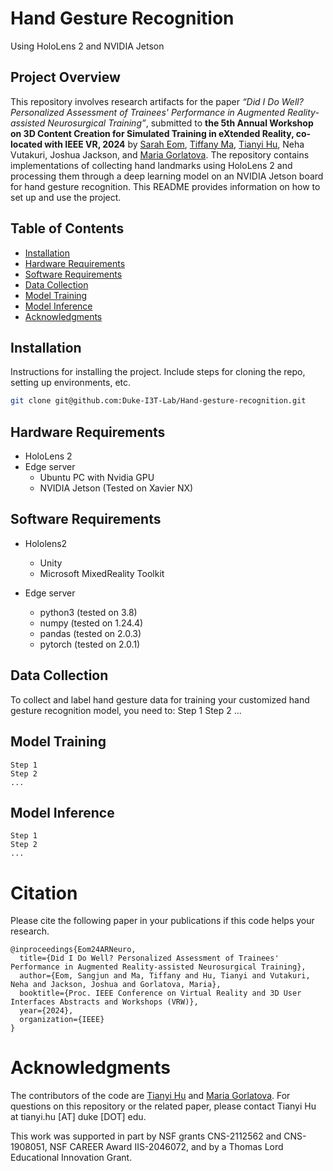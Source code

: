 # Hand Gesture Recognition 
Using HoloLens 2 and NVIDIA Jetson

## Project Overview
This repository involves research artifacts for the paper _“Did I Do Well? Personalized Assessment of Trainees' Performance in Augmented Reality-assisted Neurosurgical Training”_, submitted to **the 5th Annual Workshop on 3D Content Creation for Simulated Training in eXtended Reality, co-located with IEEE VR, 2024** by [Sarah Eom](https://sites.duke.edu/sangjuneom/), [Tiffany Ma](https://sites.duke.edu/tiffanyma/), [Tianyi Hu](http://hutianyi.tech/), Neha Vutakuri, Joshua Jackson, and [Maria Gorlatova](https://maria.gorlatova.com/). The repository contains implementations of collecting hand landmarks using HoloLens 2 and processing them through a deep learning model on an NVIDIA Jetson board for hand gesture recognition. This README provides information on how to set up and use the project.

## Table of Contents
- [Installation](#installation)
- [Hardware Requirements](#hardware-requirements)
- [Software Requirements](#software-requirements)
- [Data Collection](#data-collection)
- [Model Training](#model-training)
- [Model Inference](#model-inference)
- [Acknowledgments](#acknowledgments)

## Installation

Instructions for installing the project. Include steps for cloning the repo, setting up environments, etc.

```bash
git clone git@github.com:Duke-I3T-Lab/Hand-gesture-recognition.git
```

## Hardware Requirements

- HoloLens 2
- Edge server
    - Ubuntu PC with Nvidia GPU
    - NVIDIA Jetson (Tested on Xavier NX)

## Software Requirements
- Hololens2
    - Unity
    - Microsoft MixedReality Toolkit

- Edge server
    - python3 (tested on 3.8)
    - numpy (tested on 1.24.4)
    - pandas (tested on 2.0.3)
    - pytorch (tested on 2.0.1)

## Data Collection

To collect and label hand gesture data for training your customized hand gesture recognition model, you need to:
    Step 1
    Step 2
    ...

## Model Training

    Step 1
    Step 2
    ...

## Model Inference

    Step 1
    Step 2
    ...

# Citation
Please cite the following paper in your publications if this code helps your research.
```
@inproceedings{Eom24ARNeuro,
  title={Did I Do Well? Personalized Assessment of Trainees' Performance in Augmented Reality-assisted Neurosurgical Training},
  author={Eom, Sangjun and Ma, Tiffany and Hu, Tianyi and Vutakuri, Neha and Jackson, Joshua and Gorlatova, Maria},
  booktitle={Proc. IEEE Conference on Virtual Reality and 3D User Interfaces Abstracts and Workshops (VRW)},
  year={2024},
  organization={IEEE}
}
```
# Acknowledgments
The contributors of the code are [Tianyi Hu](http://hutianyi.tech/) and [Maria Gorlatova](https://maria.gorlatova.com/). For questions on this repository or the related paper, please contact Tianyi Hu at tianyi.hu [AT] duke [DOT] edu.

This work was supported in part by NSF grants CNS-2112562 and CNS-1908051, NSF CAREER Award IIS-2046072, and by a Thomas Lord Educational Innovation Grant.
